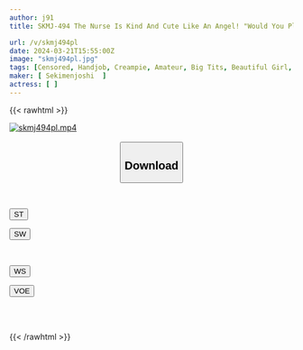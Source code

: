 ```yaml
---
author: j91
title: SKMJ-494 The Nurse Is Kind And Cute Like An Angel! "Would You Please Help Me To Improve The Outbursts Of A Virgin Who Suffers From Premature Ejaculation?" A Surprisingly Naive Nurse Who Seems To Be Used To Male Genitals Gets Horny And Excited By The Virgin Who Ejaculates Too Early, And Gives Her A Raw Creampie SPECIAL !

url: /v/skmj494pl
date: 2024-03-21T15:55:00Z
image: "skmj494pl.jpg"
tags: [Censored, Handjob, Creampie, Amateur, Big Tits, Beautiful Girl, Cowgirl, 4HR+, Slender, Nurse, Virgin Man	]
maker: [ Sekimenjoshi  ]
actress: [ ]
---
```



{{< rawhtml >}}

<div class="video" data-videoid="BzOWv7vy1YfyzPw">
    <a href="javascript:;">
        <img src="/v/skmj494pl/skmj494pl.jpg" width="WIDTH" height="HEIGHT" alt="skmj494pl.mp4" loading="lazy">
    </a>
</div>

<script type="text/javascript" src="https://j91.asia/asset/on-demand-st.js"></script>

<br>
  <link rel="stylesheet" href="https://j91.asia/asset/bs5.css">
  
  <center>
  <button class="btn btn-primary" type="button" data-bs-toggle="collapse" data-bs-target=".multi-collapse" aria-expanded="false" aria-controls="multiCollapseExample1 multiCollapseExample2"><h2>Download</h2></button></center>
</p>
<div class="row">
  <div class="col">
    <div class="collapse multi-collapse" id="multiCollapseExample1">
      <div class="card card-body">
	      	      <br>
<div class="buttons">  
<p><a href="https://streamtape.to/v/BzOWv7vy1YfyzPw" target="_blank"><button class="btn-hover color-3"><i class="fa fa-download"></i> ST</button></a></p>
<p><a href="https://asnwish.com/lhuzt9y8ot97" target="_blank"><button class="btn-hover color-2"><i class="fa fa-download"></i> SW</button></a></p></div>
    </div>
  </div>
</div>
  <div class="col">
    <div class="collapse multi-collapse" id="multiCollapseExample2">
      <div class="card card-body">
	      <br>
<div class="buttons">
<p><a href="https://wolfstream.tv/yu02540jdr0t"><button class="btn-hover color-9"><i class="fa fa-download"></i> WS</button></a></p>
<p><a href="https://voe.sx/1jldgihvpmtf"><button class="btn-hover color-8"><i class="fa fa-download"></i> VOE</button></a></p></div>
<br><br>
      </div>
    </div>
  </div>
</div>

{{< /rawhtml >}}